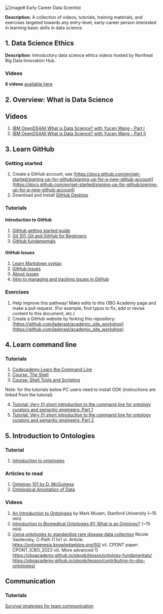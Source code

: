 ![image](https://github.com/OBOAcademy/obook/assets/6722114/7402dfc7-d6ba-4ff1-aad6-40b595a3dc8c)# Early Career Data Scientist

**Description:** A collection of videos, tutorials, training materials, and exercises targeted towards any entry-level, early-career person interested in learning basic skills in data science.

## 1. Data Science Ethics

**Description:** Introductory data science ethics videos hosted by Northeat Big Data Innovation Hub.

### Videos

**6 videos** [available here](https://nebigdatahub.org/nsdc/nsdc-video-library/#data-ethics)

## 2. Overview: What is Data Science

## Videos 

1. [IBM OpenDS4All What is Data Science? with Yucen Wang - Part I](https://www.youtube.com/watch?v=BLgjJvPAaqc&list=PLNs9ZO9jGtUBLCoyYNmRqz8FM3aUdJ6xD)  
2. [IBM OpenDS4All What is Data Science? with Yucen Wang - Part II](https://www.youtube.com/watch?v=OderbEVWDDU&list=PLNs9ZO9jGtUBLCoyYNmRqz8FM3aUdJ6xD&index=3)  

## 3. Learn GitHub

### Getting started

1. Create a GitHub account, see [https://docs.github.com/en/get-started/signing-up-for-github/signing-up-for-a-new-github-account](https://docs.github.com/en/get-started/signing-up-for-github/signing-up-for-a-new-github-account)
2. Download and install [GitHub Desktop](https://desktop.github.com/)

### Tutorials

#### Introduction to GitHub  

1. [GitHub getting started guide](https://docs.github.com/en/get-started/quickstart/hello-world)
2. [Git 101: Git and GitHub for Beginners](https://www.slideshare.net/HubSpot/git-101-git-and-github-for-beginners)
1. [GitHub fundamentals](https://oboacademy.github.io/obook/tutorial/github-fundamentals/)

#### GitHub Issues
1. [Learn Markdown syntax](https://docs.github.com/en/get-started/writing-on-github/getting-started-with-writing-and-formatting-on-github/basic-writing-and-formatting-syntax)
1. [GitHub issues](https://oboacademy.github.io/obook/tutorial/github-issues/)
1. [About issues](https://docs.github.com/en/issues/tracking-your-work-with-issues/about-issues)
1. [Intro to managing and tracking issues in GitHub](https://data2health.github.io/mtip-tutorial/lessons/Lesson6.html)

### Exercises

1. Help improve this pathway! Make edits to this OBO Academy page and make a pull request. (For example, find typos to fix, add or revise content to this document, etc.)
2. Create a GitHub website by forking this repository: [https://github.com/laderast/academic_site_workshop](https://github.com/laderast/academic_site_workshop)

## 4. Learn command line

### Tutorials

1. [Codecademy Learn the Command Line](https://www.codecademy.com/learn/learn-the-command-line)
2. [Course: The Shell](https://missing.csail.mit.edu/2020/course-shell/)
3. [Course: Shell Tools and Scripting](https://missing.csail.mit.edu/2020/shell-tools/)

Note: for the tutorials below PC users need to install ODK (instructions are linked from the tutorial)   

4. [Tutorial: Very (!) short introduction to the command line for ontology curators and semantic engineers: Part 1](https://oboacademy.github.io/obook/tutorial/intro-cli-1/)
5. [Tutorial: Very (!) short introduction to the command line for ontology curators and semantic engineers: Part 2](https://oboacademy.github.io/obook/tutorial/intro-cli-2/)

## 5. Introduction to Ontologies

### Tutorial  

1. [Introduction to ontologies](https://oboacademy.github.io/obook/explanation/intro-to-ontologies/)

### Articles to read  

1. [Ontology 101 by D. McGuiness](https://protege.stanford.edu/publications/ontology_development/ontology101-noy-mcguinness.html)
2. [Ontological Annotation of Data](https://ontogenesis.knowledgeblog.org/50/)

### Videos  

1. [An Introduction to Ontologies](https://www.youtube.com/watch?v=PrLY3Gzj6w4) by Mark Musen, Stanford University (~15 min)
2. [Introduction to Biomedical Ontologies #1:  What is an Ontology?](https://www.youtube.com/watch?v=3EUaurjK7u8) (~15 min)
3. [Using ontologies to standardize rare disease data collection](https://www.youtube.com/watch?v=vinZvwXqd_k) Nicole Vasilevsky, C-Path (1 hr)
			vi. Article: https://ontogenesis.knowledgeblog.org/50/
			vii. CPONT paper: CPONT_ICBO_2023
			viii. More advanced
				1) https://oboacademy.github.io/obook/lesson/ontology-fundamentals/
https://oboacademy.github.io/obook/lesson/contributing-to-obo-ontologies/ 


## Communication

### Tutorials 

[Survival strategies for team communication](https://data2health.github.io/mtip-tutorial/lessons/Lesson4.html)
